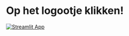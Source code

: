 # Op het logootje klikken!

[![Streamlit App](https://static.streamlit.io/badges/streamlit_badge_black_white.svg)]()
